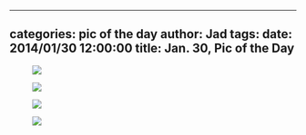 
---
categories: pic of the day
author: Jad
tags: 
date: 2014/01/30 12:00:00
title: Jan. 30, Pic of the Day 
---

<figure>
<img src="/img/2014/01/30/img_1004_large.jpg" />
<figcaption></figcaption>
</figure>

<figure>
<img src="/img/2014/01/30/img_None_large.jpg" />
<figcaption></figcaption>
</figure>

<figure>
<img src="/img/2014/01/30/img_None_large.jpg" />
<figcaption></figcaption>
</figure>

<figure>
<img src="/img/2014/01/30/img_None_large.jpg" />
<figcaption></figcaption>
</figure>
